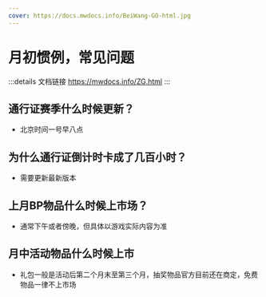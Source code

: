 ```yaml
---
cover: https://docs.mwdocs.info/BeiWang-GO-html.jpg
---
```


# 月初惯例，常见问题
:::details 文档链接
https://mwdocs.info/ZG.html
:::
## 通行证赛季什么时候更新？
- 北京时间一号早八点

## 为什么通行证倒计时卡成了几百小时？
- 需要更新最新版本

## 上月BP物品什么时候上市场？
- 通常下午或者傍晚，但具体以游戏实际内容为准
  
## 月中活动物品什么时候上市
- 礼包一般是活动后第二个月末至第三个月，抽奖物品官方目前还在商定，免费物品一律不上市场
